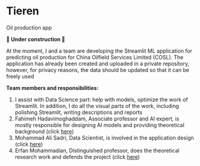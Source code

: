 # Tieren
Oil production app

**👷 Under construction 👷**

At the moment, I and a team are developing the Streamlit ML application for predicting oil production for China Oilfield Services Limited (COSL). The application has already been created and uploaded in a private repository, however, for privacy reasons, the data should be updated so that it can be freely used

**Team members and responsibilities:**
1. I assist with Data Science part: help with models, optimize the work of Streamlit. In addition, I do all the visual parts of the work, including polishing Streamlit, writing descriptions and reports
2. Fahimeh Hadavimoghaddam, Associate professor and AI expert, is mostly responsible for designing AI models and providing theoretical background (click [here](https://scholar.google.com/citations?user=kZSXOkcAAAAJ&hl=en))
3. Mohammad Ali Sadri, Data Scientist, is involved in the application design (click [here](https://ir.linkedin.com/in/mohammad-ali-sadri-77586b80))
4. Erfan Mohammadian, Distinguished professor, does the theoretical research work and defends the project (click [here](https://cn.linkedin.com/in/erfan-mohammadian-1b587267))
